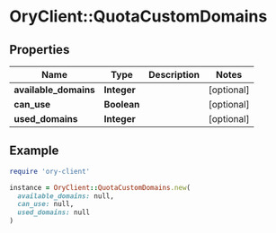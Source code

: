# OryClient::QuotaCustomDomains

## Properties

| Name | Type | Description | Notes |
| ---- | ---- | ----------- | ----- |
| **available_domains** | **Integer** |  | [optional] |
| **can_use** | **Boolean** |  | [optional] |
| **used_domains** | **Integer** |  | [optional] |

## Example

```ruby
require 'ory-client'

instance = OryClient::QuotaCustomDomains.new(
  available_domains: null,
  can_use: null,
  used_domains: null
)
```

